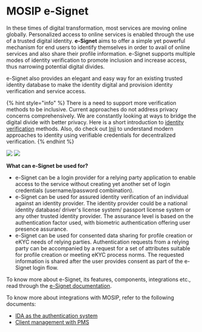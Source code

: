 # MOSIP e-Signet

In these times of digital transformation, most services are moving online globally. Personalized access to online services is enabled through the use of a trusted digital identity. **e-Signet** aims to offer a simple yet powerful mechanism for end users to identify themselves in order to avail of online services and also share their profile information. e-Signet supports multiple modes of identity verification to promote inclusion and increase access, thus narrowing potential digital divides.

e-Signet also provides an elegant and easy way for an existing trusted identity database to make the identity digital and provision identity verification and service access.

{% hint style="info" %}
There is a need to support more verification methods to be inclusive. Current approaches do not address privacy concerns comprehensively. We are constantly looking at ways to bridge the digital divide with better privacy. Here is a short introduction to [identity verification](identity-verification.md) methods. Also, do check out [Inji](http://localhost:5000/o/-M1FyzBr-VmticWYm8QI/s/aY8BQ4hdzhSchZV814Ev/) to understand modern approaches to identity using verifiable credentials for decentralized verification.
{% endhint %}

![](\_images/e-signet-qr.jpg) ![](\_images/e-signet-bio.jpg)

**What can e-Signet be used for?**

* e-Signet can be a login provider for a relying party application to enable access to the service without creating yet another set of login credentials (username/password combination).
* e-Signet can be used for assured identity verification of an individual against an identity provider. The identity provider could be a national identity database/ driver's license system/ passport license system or any other trusted identity provider. The assurance level is based on the authentication factor used, with biometric authentication offering user presence assurance.
* e-Signet can be used for consented data sharing for profile creation or eKYC needs of relying parties. Authentication requests from a relying party can be accompanied by a request for a set of attributes suitable for profile creation or meeting eKYC process norms. The requested information is shared after the user provides consent as part of the e-Signet login flow.

To know more about e-Signet, its features, components, integrations etc., read through the [e-Signet documentation](https://docs.esignet.io/).

To know more about integrations with MOSIP, refer to the following documents:

* [IDA as the authentication system](https://docs.mosip.io/1.2.0/integrations/e-signet/e-signet-ida-authentication-system)
* [Client management with PMS](https://docs.mosip.io/1.2.0/integrations/e-signet/e-signet-client-management-withpms)
